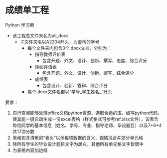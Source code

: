 # 成绩单工程
Python 学习用
- 该工程总文件夹名为all_docs
  - 子文件夹名以A2204开头，为虚构的学号
    - 每个文件夹内包含3个.docx文档，分别为：
      - 指导教师评价表
        - 包含开题、外文、设计、创新、撰写、态度、综合评分
      - 评阅评语表
        - 包含开题、外文、设计、创新、撰写、综合评分
      - 成绩表
        - 包含设计、创新、答辩、综合评分
    - 每个.docx文件名都以“学号_学生姓名_”开头

要求：
1. 自行查阅能够处理office文档python资源，选取合适的库，编写python代码，使其能一键自动生成一份excel表格（样式格式可参考ref.xlsx文件），该表含每位同学的基本信息（姓名、学号、专业、指导老师、毕设题目）以及7+6+4共17项分数
2. 表格包含清晰的“表头”以示每项数据的含义，视情况合并部分单元格
3. 除所有学生的毕业设计题目文字为居左，其他所有单元格文字皆居中
4. 为表格内容加边框
